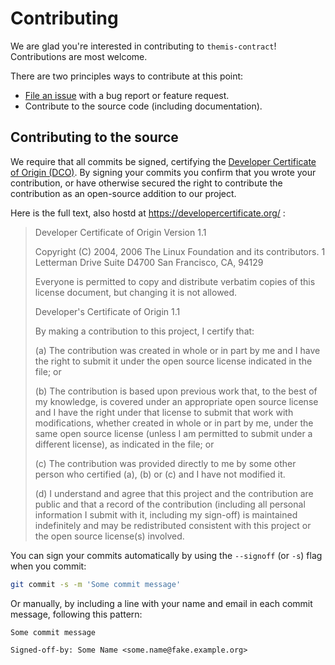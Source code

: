 # Contributing

We are glad you're interested in contributing to `themis-contract`!
Contributions are most welcome.

There are two principles ways to contribute at this point:

- [File an issue][] with a bug report or feature request.
- Contribute to the source code (including documentation).

## Contributing to the source

We require that all commits be signed, certifying the [Developer Certificate
of Origin (DCO)][DCO]. By signing your commits you confirm that you wrote
your contribution, or have otherwise secured the right to contribute the
contribution as an open-source addition to our project.

Here is the full text, also hostd at https://developercertificate.org/ :

> Developer Certificate of Origin
> Version 1.1
>
> Copyright (C) 2004, 2006 The Linux Foundation and its contributors.
> 1 Letterman Drive
> Suite D4700
> San Francisco, CA, 94129
>
> Everyone is permitted to copy and distribute verbatim copies of this
> license document, but changing it is not allowed.
>
>
> Developer's Certificate of Origin 1.1
>
> By making a contribution to this project, I certify that:
>
> (a) The contribution was created in whole or in part by me and I
>     have the right to submit it under the open source license
>     indicated in the file; or
>
> (b) The contribution is based upon previous work that, to the best
>     of my knowledge, is covered under an appropriate open source
>     license and I have the right under that license to submit that
>     work with modifications, whether created in whole or in part
>     by me, under the same open source license (unless I am
>     permitted to submit under a different license), as indicated
>     in the file; or
>
> (c) The contribution was provided directly to me by some other
>     person who certified (a), (b) or (c) and I have not modified
>     it.
>
> (d) I understand and agree that this project and the contribution
>     are public and that a record of the contribution (including all
>     personal information I submit with it, including my sign-off) is
>     maintained indefinitely and may be redistributed consistent with
>     this project or the open source license(s) involved.

You can sign your commits automatically by using the `--signoff` (or `-s`) flag
when you commit:

```sh
git commit -s -m 'Some commit message'
```

Or manually, by including a line with your name and email in each commit
message, following this pattern:

```
Some commit message

Signed-off-by: Some Name <some.name@fake.example.org>
```

[File an issue]: https://github.com/informalsystems/themis-contract/issues/new

[DCO]: https://en.wikipedia.org/wiki/Developer_Certificate_of_Origin

